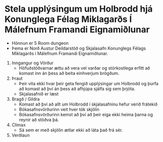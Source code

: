 # Stela upplýsingum um Holbrodd hjá Konunglega Félag Miklagarðs Í Málefnum Framandi Eignamiðlunar

- Hönnun er 5 Room dungeon
- Þema er Norð Austur Deildarstöð og Skjalasafn Konunglegs Félags Miklagarðs í
  Málefnum Framandi Eignamiðlunar.

1. Inngangur og Vörður
   - Höfuðstöðvarnar ættu að vera vel varðar og stórkostlega erfitt að komast
     inn án þess að beita einhverjum brögðum.
2. Þraut
   - Þeir vita ekki hvar þeir geta fengið upplýsingar um Holbrodd og þurfa að 
     komast að því án þess að afhjúpa sjálfa sig sem þrjóta.
   - Skjalasafnið er læst 
3. Bragð / Gildra
   - Komast að því að allt um Holbrodd í skjalasafninu hefur verið frátekið 
   - Bókasafnsvörðurinn veit hver tók skjölin
   - Bókasafnsvörðurinn kemst að því að þeir eiga ekki heima þarna og reynir að
     stöðva þá.
4. Climax
   - Sá sem er með skjölin ætlar ekki að láta það frá sér.
5. Verðlaun
